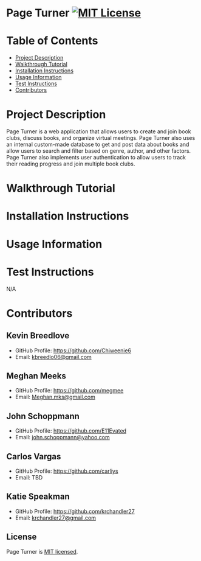 # Page Turner [![MIT License](https://img.shields.io/badge/License-MIT-blue)]((https://opensource.org/licenses/MIT))

# Table of Contents
* [Project Description](#project-description)
* [Walkthrough Tutorial](#walkthrough-tutorial)
* [Installation Instructions](#installation-instructions)
* [Usage Information](#usage-information)
* [Test Instructions](#test-instructions)
* [Contributors](#contributors)

# Project Description
Page Turner is a web application that allows users to create and join book clubs, discuss books, and organize virtual meetings. Page Turner also uses an internal custom-made database to get and post data about books and allow users to search and filter based on genre, author, and other factors. Page Turner also implements user authentication to allow users to track their reading progress and join multiple book clubs.

# Walkthrough Tutorial

# Installation Instructions


# Usage Information


# Test Instructions
N/A

# Contributors

## Kevin Breedlove
* GitHub Profile: https://github.com/Chiweenie6
* Email: kbreedlo06@gmail.com

## Meghan Meeks
* GitHub Profile: https://github.com/megmee
* Email: Meghan.mks@gmail.com

## John Schoppmann
* GitHub Profile: https://github.com/E11Evated
* Email: john.schoppmann@yahoo.com

## Carlos Vargas
* GitHub Profile: https://github.com/carliys
* Email: TBD

## Katie Speakman
* GitHub Profile: https://github.com/krchandler27
* Email: krchandler27@gmail.com

## License
Page Turner is [MIT licensed](./LICENSE).